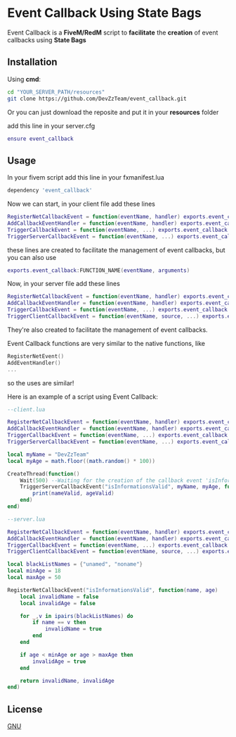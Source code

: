 # Event Callback Using State Bags

Event Callback is a **FiveM/RedM** script to **facilitate** the **creation** of event callbacks using **State Bags**

## Installation

Using **cmd**:
```bash
cd "YOUR_SERVER_PATH/resources"
git clone https://github.com/DevZzTeam/event_callback.git
```
Or you can just download the reposite and put it in your **resources** folder

add this line in your server.cfg
```lua
ensure event_callback
```

## Usage
In your fivem script add this line in your fxmanifest.lua
```lua
dependency 'event_callback'
```
Now we can start, in your client file add these lines
```lua
RegisterNetCallbackEvent = function(eventName, handler) exports.event_callback:RegisterNetCallbackEvent(eventName, handler) end
AddCallbackEventHandler = function(eventName, handler) exports.event_callback:AddCallbackEventHandler(eventName, handler) end
TriggerCallbackEvent = function(eventName, ...) exports.event_callback:TriggerCallbackEvent(eventName, ...) end
TriggerServerCallbackEvent = function(eventName, ...) exports.event_callback:TriggerServerCallbackEvent(eventName, ...) end
```
these lines are created to facilitate the management of event callbacks, but you can also use
```lua
exports.event_callback:FUNCTION_NAME(eventName, arguments)
```
Now, in your server file add these lines
```lua
RegisterNetCallbackEvent = function(eventName, handler) exports.event_callback:RegisterNetCallbackEvent(eventName, handler) end
AddCallbackEventHandler = function(eventName, handler) exports.event_callback:AddCallbackEventHandler(eventName, handler) end
TriggerCallbackEvent = function(eventName, ...) exports.event_callback:TriggerCallbackEvent(eventName, ...) end
TriggerClientCallbackEvent = function(eventName, source, ...) exports.event_callback:TriggerClientCallbackEvent(eventName, source, ...) end
```
They're also created to facilitate the management of event callbacks.

Event Callback functions are very similar to the native functions, like
```lua
RegisterNetEvent()
AddEventHandler()
...
```
so the uses are similar!

Here is an example of a script using Event Callback:
```lua
--client.lua

RegisterNetCallbackEvent = function(eventName, handler) exports.event_callback:RegisterNetCallbackEvent(eventName, handler) end
AddCallbackEventHandler = function(eventName, handler) exports.event_callback:AddCallbackEventHandler(eventName, handler) end
TriggerCallbackEvent = function(eventName, ...) exports.event_callback:TriggerCallbackEvent(eventName, ...) end
TriggerServerCallbackEvent = function(eventName, ...) exports.event_callback:TriggerServerCallbackEvent(eventName, ...) end

local myName = "DevZzTeam"
local myAge = math.floor((math.random() * 100))

CreateThread(function()
    Wait(500) --Waiting for the creation of the callback event 'isInformationsValid' (on the server-side)
    TriggerServerCallbackEvent("isInformationsValid", myName, myAge, function(nameValid, ageValid)
        print(nameValid, ageValid)
    end)
end)
```
```lua
--server.lua

RegisterNetCallbackEvent = function(eventName, handler) exports.event_callback:RegisterNetCallbackEvent(eventName, handler) end
AddCallbackEventHandler = function(eventName, handler) exports.event_callback:AddCallbackEventHandler(eventName, handler) end
TriggerCallbackEvent = function(eventName, ...) exports.event_callback:TriggerCallbackEvent(eventName, ...) end
TriggerClientCallbackEvent = function(eventName, source, ...) exports.event_callback:TriggerClientCallbackEvent(eventName, source, ...) end

local blackListNames = {"unamed", "noname"}
local minAge = 18
local maxAge = 50

RegisterNetCallbackEvent("isInformationsValid", function(name, age)
    local invalidName = false
    local invalidAge = false

    for _,v in ipairs(blackListNames) do
        if name == v then
            invalidName = true
        end
    end

    if age < minAge or age > maxAge then
        invalidAge = true
    end

    return invalidName, invalidAge
end)
```

## License

[GNU](https://choosealicense.com/licenses/gpl-3.0/)
